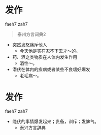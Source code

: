 # 发作
faeh7 zah7
> 泰州方言词典2
- 突然发怒痛斥他人
  - 今天他是实在忍不下去才～的。
- 药、酒之类物质在人体内发生作用
  - 酒性～。
- 潜伏在体内的疾病或者某些不良嗜好爆发
  - 老毛病～。

# 发作
faeh7 zah7
+ 隐伏的事情爆发起来；贵备，训斥；发脾气。
  * 泰兴方言辞典
